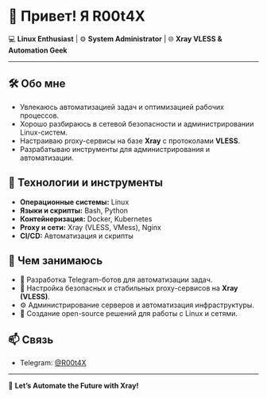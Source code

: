 # 👋 Привет! Я R00t4X

💻 **Linux Enthusiast** | ⚙️ **System Administrator** | 🌐 **Xray VLESS & Automation Geek**

---

## 🛠 Обо мне

- Увлекаюсь автоматизацией задач и оптимизацией рабочих процессов.
- Хорошо разбираюсь в сетевой безопасности и администрировании Linux-систем.
- Настраиваю proxy-сервисы на базе **Xray** с протоколами **VLESS**.
- Разрабатываю инструменты для администрирования и автоматизации.

## 🔧 Технологии и инструменты

- **Операционные системы:** Linux  
- **Языки и скрипты:** Bash, Python  
- **Контейнеризация:** Docker, Kubernetes  
- **Proxy и сети:** Xray (VLESS, VMess), Nginx  
- **CI/CD:** Автоматизация и скрипты

## 🚀 Чем занимаюсь

- 📲 Разработка Telegram-ботов для автоматизации задач.  
- 🔐 Настройка безопасных и стабильных proxy-сервисов на **Xray (VLESS)**.  
- ⚙️ Администрирование серверов и автоматизация инфраструктуры.  
- 📂 Создание open-source решений для работы с Linux и сетями.

## 📫 Связь

- Telegram: [@R00t4X](https://t.me/R00t4X)

---

🚀 **Let’s Automate the Future with Xray!**
